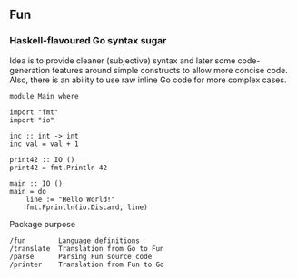 ## Fun
### Haskell-flavoured Go syntax sugar

Idea is to provide cleaner (subjective) syntax and later some code-generation features around simple constructs to allow more concise code. Also, there is an ability to use raw inline Go code for more complex cases.

    module Main where

    import "fmt"
    import "io"

    inc :: int -> int
    inc val = val + 1

    print42 :: IO ()
    print42 = fmt.Println 42

    main :: IO ()
    main = do
        line := "Hello World!"
        fmt.Fprintln(io.Discard, line)

Package purpose

    /fun        Language definitions
    /translate  Translation from Go to Fun
    /parse      Parsing Fun source code
    /printer    Translation from Fun to Go
